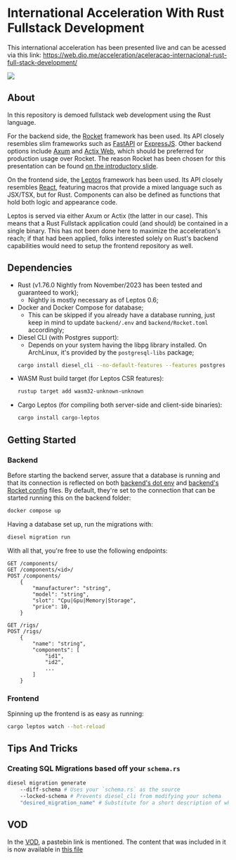 # International Acceleration With Rust Fullstack Development

This international acceleration has been presented live and can be acessed via this link: https://web.dio.me/acceleration/aceleracao-internacional-rust-full-stack-development/

![](./readme/demo.gif)

## About

In this repository is demoed fullstack web development using the Rust language.

For the backend side, the [Rocket](https://rocket.rs/) framework has been used. Its API closely resembles slim frameworks such as [FastAPI](https://fastapi.tiangolo.com/) or [ExpressJS](https://expressjs.com/). Other backend options include [Axum](https://github.com/tokio-rs/axum/) and [Actix Web](https://actix.rs/), which should be preferred for production usage over Rocket. The reason Rocket has been chosen for this presentation can be found [on the introductory slide](./slides/main.pdf).

On the frontend side, the [Leptos](https://leptos.dev/) framework has been used. Its API closely resembles [React](https://react.dev/), featuring macros that provide a mixed language such as JSX/TSX, but for Rust. Components can also be defined as functions that hold both logic and appearance code.

Leptos is served via either Axum or Actix (the latter in our case). This means that a Rust Fullstack application could (and should) be contained in a single binary. This has not been done here to maximize the acceleration's reach; if that had been applied, folks interested solely on Rust's backend capabilities would need to setup the frontend repository as well.  

## Dependencies

- Rust (v1.76.0 Nightly from November/2023 has been tested and guaranteed to work);
    - Nightly is mostly necessary as of Leptos 0.6;
- Docker and Docker Compose for database;
    - This can be skipped if you already have a database running, just keep in mind to update `backend/.env` and `backend/Rocket.toml` accordingly;
- Diesel CLI (with Postgres support):
    - Depends on your system having the libpg library installed. On ArchLinux, it's provided by the `postgresql-libs` package;
    ```sh
    cargo install diesel_cli --no-default-features --features postgres
    ```
- WASM Rust build target (for Leptos CSR features):
    ```sh
    rustup target add wasm32-unknown-unknown 
    ```
- Cargo Leptos (for compiling both server-side and client-side binaries):
    ```sh
    cargo install cargo-leptos 
    ```

## Getting Started

### Backend

Before starting the backend server, assure that a database is running and that its connection is reflected on both [backend's dot env](backend/.env) and [backend's Rocket config](backend/Rocket.toml) files. By default, they're set to the connection that can be started running this on the backend folder:

```sh
docker compose up
```

Having a database set up, run the migrations with:

```sh
diesel migration run
```

With all that, you're free to use the following endpoints:

```http
GET /components/
GET /components/<id>/
POST /components/
    {
        "manufacturer": "string",
        "model": "string",
        "slot": "Cpu|Gpu|Memory|Storage",
        "price": 10,
    }

GET /rigs/
POST /rigs/
    {
        "name": "string",
        "components": [
            "id1",
            "id2",
            ...
        ]
    }
```

### Frontend

Spinning up the frontend is as easy as running:

```sh
cargo leptos watch --hot-reload
```

## Tips And Tricks

### Creating SQL Migrations based off your `schema.rs`

```sh
diesel migration generate
    --diff-schema # Uses your `schema.rs` as the source
    --locked-schema # Prevents diesel_cli from modifying your schema
    "desired_migration_name" # Substitute for a short description of what your migration does 
```

## VOD

In the [VOD](https://web.dio.me/acceleration/aceleracao-internacional-rust-full-stack-development/), a pastebin link is mentioned. The content that was included in it is now available in [this file](./readme/pastebin-content.md)
